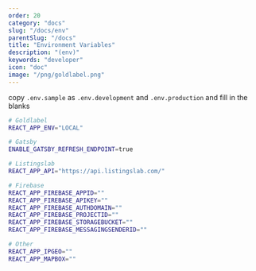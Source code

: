 ```yaml
---
order: 20
category: "docs"
slug: "/docs/env"
parentSlug: "/docs"
title: "Environment Variables"
description: "(env)"
keywords: "developer"
icon: "doc"
image: "/png/goldlabel.png"
---
```

copy `.env.sample` as `.env.development` and `.env.production` and fill in the blanks

```bash
# Goldlabel
REACT_APP_ENV="LOCAL"

# Gatsby
ENABLE_GATSBY_REFRESH_ENDPOINT=true

# Listingslab
REACT_APP_API="https://api.listingslab.com/"

# Firebase
REACT_APP_FIREBASE_APPID=""
REACT_APP_FIREBASE_APIKEY=""
REACT_APP_FIREBASE_AUTHDOMAIN=""
REACT_APP_FIREBASE_PROJECTID=""
REACT_APP_FIREBASE_STORAGEBUCKET=""
REACT_APP_FIREBASE_MESSAGINGSENDERID=""

# Other
REACT_APP_IPGEO=""
REACT_APP_MAPBOX=""
```
